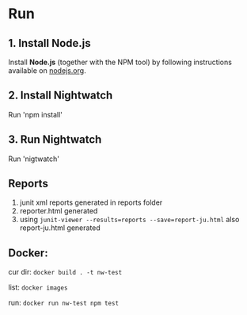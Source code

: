 # Run
 
## 1. Install Node.js

Install __Node.js__ (together with the NPM tool) by following instructions available on [nodejs.org](https://nodejs.org).

## 2. Install Nightwatch

Run 'npm install'

## 3. Run Nightwatch
Run 'nigtwatch'
 
## Reports
1. junit xml reports generated in reports folder
2. reporter.html generated 
3. using
`junit-viewer --results=reports --save=report-ju.html`
also report-ju.html generated

## Docker:
cur dir: `docker build . -t nw-test`

list: `docker images`

run: `docker run nw-test npm test`
